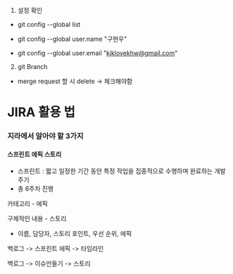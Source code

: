 1. 설정 확인

- git config --global list

- git config --global user.name "구현우"
- git config --global user.email "kjklovekhw@gmail.com"

2. git Branch

- merge request 할 시 delete -> 체크해야함

# JIRA 활용 법

### 지라에서 알아야 할 3가지

#### 스프린트 에픽 스토리

- 스프린트 : 짧고 일정한 기간 동안 특정 작업을 집중적으로 수행하며 완료하는 개발 주기
- 총 6주차 진행

카테고리 - 에픽

구체적인 내용 - 스토리

- 이름, 담당자, 스토리 포인트, 우선 순위, 에픽

백로그 -> 스프린트
에픽 -> 타임라인

백로그 -> 이슈만들기 -> 스토리
